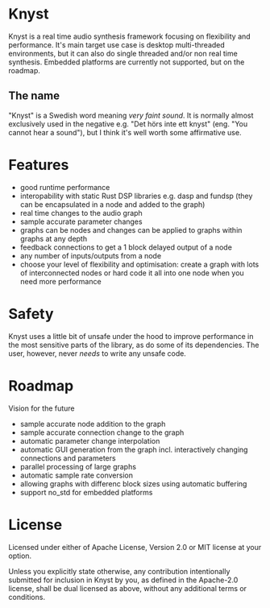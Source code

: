 # Knyst

Knyst is a real time audio synthesis framework focusing on flexibility and performance. It's main target use case is desktop multi-threaded environments, but it can also do single threaded and/or non real time synthesis. Embedded platforms are currently not supported, but on the roadmap.

## The name

"Knyst" is a Swedish word meaning _very faint sound_. It is normally almost exclusively used in the negative e.g. "Det hörs inte ett knyst" (eng. "You cannot hear a sound"), but I think it's well worth some affirmative use.

# Features

- good runtime performance
- interopability with static Rust DSP libraries e.g. dasp and fundsp (they can be encapsulated in a node and added to the graph)
- real time changes to the audio graph
- sample accurate parameter changes
- graphs can be nodes and changes can be applied to graphs within graphs at any depth
- feedback connections to get a 1 block delayed output of a node
- any number of inputs/outputs from a node
- choose your level of flexibility and optimisation: create a graph with lots of interconnected nodes or hard code it all into one node when you need more performance

# Safety

Knyst uses a little bit of unsafe under the hood to improve performance in the most sensitive parts of the library, as do some of its dependencies. The user, however, never _needs_ to write any unsafe code.

# Roadmap

Vision for the future

- sample accurate node addition to the graph
- sample accurate connection change to the graph
- automatic parameter change interpolation
- automatic GUI generation from the graph incl. interactively changing connections and parameters
- parallel processing of large graphs
- automatic sample rate conversion
- allowing graphs with differenc block sizes using automatic buffering
- support no_std for embedded platforms

# License

Licensed under either of Apache License, Version 2.0 or MIT license at your option.

Unless you explicitly state otherwise, any contribution intentionally submitted for inclusion in Knyst by you, as defined in the Apache-2.0 license, shall be dual licensed as above, without any additional terms or conditions.

